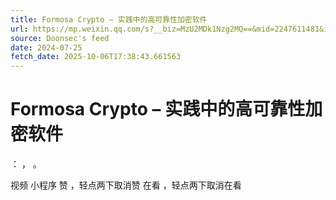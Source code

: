 ```yaml
---
title: Formosa Crypto – 实践中的高可靠性加密软件
url: https://mp.weixin.qq.com/s?__biz=MzU2MDk1Nzg2MQ==&mid=2247611481&idx=1&sn=48de053069ab93d61249e8e83297d489
source: Doonsec's feed
date: 2024-07-25
fetch_date: 2025-10-06T17:38:43.661563
---
```


# Formosa Crypto – 实践中的高可靠性加密软件

：
，
。

视频
小程序
赞
，轻点两下取消赞
在看
，轻点两下取消在看